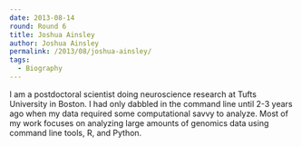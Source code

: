 ```yaml
---
date: 2013-08-14
round: Round 6
title: Joshua Ainsley
author: Joshua Ainsley
permalink: /2013/08/joshua-ainsley/
tags:
  - Biography
---
```

I am a postdoctoral scientist doing neuroscience research at Tufts University in Boston. I had only dabbled in the command line until 2-3 years ago when my data required some computational savvy to analyze. Most of my work focuses on analyzing large amounts of genomics data using command line tools, R, and Python.

